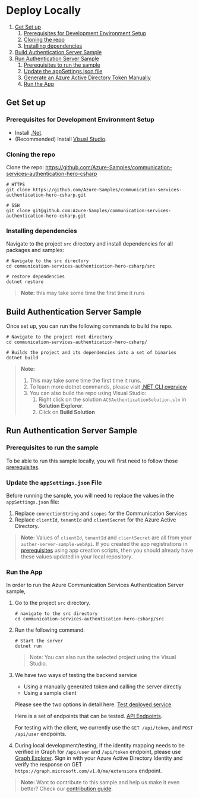 # Deploy Locally

1. [Get Set up](#get-set-up)
   1. [Prerequisites for Development Environment Setup](#prerequisites-for-development-environment-setup)
   2. [Cloning the repo](#cloning-the-repo)
   2. [Installing dependencies](#installing-dependencies)
2. [Build Authentication Server Sample](#build-authentication-server-sample)
3. [Run Authentication Server Sample](#run-authentication-server-sample)
   1. [Prerequisites to run the sample](#prerequisites-to-run-the-sample)
   2. [Update the appSettings.json file](#update-the-appsettingsjson-file)
   3. [Generate an Azure Active Directory Token Manually](#generate-an-azure-active-directory-token-manually)
   4. [Run the App](#run-the-app)

## Get Set up

### Prerequisites for Development Environment Setup

- Install [.Net](https://dotnet.microsoft.com/).
- (Recommended) Install [Visual Studio](https://visualstudio.microsoft.com/).

### Cloning the repo

Clone the repo: https://github.com/Azure-Samples/communication-services-authentication-hero-csharp

```shell
# HTTPS
git clone https://github.com/Azure-Samples/communication-services-authentication-hero-csharp.git

# SSH
git clone git@github.com:Azure-Samples/communication-services-authentication-hero-csharp.git
```

### Installing dependencies

Navigate to the project `src` directory and install dependencies for all packages and samples:

```shell
# Navigate to the src directory
cd communication-services-authentication-hero-csharp/src

# restore dependencies
dotnet restore
```

>**Note:** this may take some time the first time it runs

## Build Authentication Server Sample

Once set up, you can run the following commands to build the repo.

```shell
# Navigate to the project root directory
cd communication-services-authentication-hero-csharp/

# Builds the project and its dependencies into a set of binaries
dotnet build
```

>**Note:**
>
> 1. This may take some time the first time it runs.
> 2. To learn more dotnet commands, please visit [.NET CLI overview](https://docs.microsoft.com/dotnet/core/tools/)
> 3. You can also build the repo using Visual Studio:
>    1. Right click on the solution `ACSAuthenticationSolution.sln` in **Solution Explorer**.
>    2. Click on **Build Solution**

## Run Authentication Server Sample

### Prerequisites to run the sample
To be able to run this sample locally, you will first need to follow those [prerequisites](../../README.md#prerequisites).

### Update the `appSettings.json` File

Before running the sample, you will need to replace the values in the  `appSettings.json` file:

1. Replace `connectionString` and `scopes` for the Communication Services
2. Replace `clientId`, `tenantId` and `clientSecret` for the Azure Active Directory.

>**Note:** Values of `clientId`, `tenantId` and `clientSecret` are all from your `auther-server-sample-webApi`. If you created the app registrations in [prerequisites](#prerequisites-to-run-the-sample) using app creation scripts, then you should already have these values updated in your local repository.

### Run the App

In order to run the Azure Communication Services Authentication Server sample,

1. Go to the project `src` directory.

   ```shell
   # navigate to the src directory
   cd communication-services-authentication-hero-csharp/src
   ```

2. Run the following command.

   ```shell
   # Start the server
   dotnet run
   ```

   > Note: You can also run the selected project using the Visual Studio.

3. We have two ways of testing the backend service
   - Using a manually generated token and calling the server directly
   - Using a sample client

   Please see the two options in detail here. [Test deployed service](../test-tools/test-backend-service.md).

   Here is a set of endpoints that can be tested. [API Endpoints](../design-guides/endpoints-and-responses.md). 

   For testing with the client, we currently use the `GET /api/token`, and `POST /api/user` endpoints.

4. During local development/testing, if the identity mapping needs to be verified in Graph for `/api/user` and `/api/token` endpoint, please use [Graph Explorer](https://developer.microsoft.com/graph/graph-explorer). Sign in with your Azure Active Directory Identity and verify the response on GET `https://graph.microsoft.com/v1.0/me/extensions` endpoint.

>**Note:** Want to contribute to this sample and help us make it even better? Check our [contribution guide](../contribution-guides/1.get-set-up.md).
